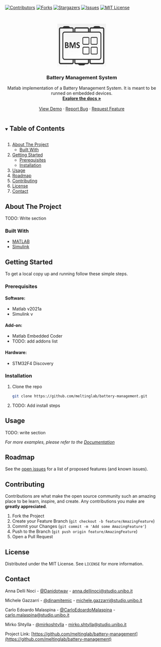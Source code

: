 <!-- PROJECT SHIELDS -->
<!--
*** I'm using markdown "reference style" links for readability.
*** Reference links are enclosed in brackets [ ] instead of parentheses ( ).
*** See the bottom of this document for the declaration of the reference variables
*** for contributors-url, forks-url, etc. This is an optional, concise syntax you may use.
*** https://www.markdownguide.org/basic-syntax/#reference-style-links
-->
[![Contributors][contributors-shield]][contributors-url]
[![Forks][forks-shield]][forks-url]
[![Stargazers][stars-shield]][stars-url]
[![Issues][issues-shield]][issues-url]
[![MIT License][license-shield]][license-url]
<!-- [![LinkedIn][linkedin-shield]][linkedin-url] -->



<!-- PROJECT LOGO -->
<br />
<p align="center">
  <a href="https://github.com/meltinglab/battery-management">
    <img src="images/bms4-icon.jpg" alt="Logo" width="160" height="140">
  </a>

  <h3 align="center">Battery Management System</h3>

  <p align="center">
    Matlab implementation of a Battery Management System.
    It is meant to be runned on embedded devices.
    <br />
    <a href="https://github.com/meltinglab/battery-management/wiki"><strong>Explore the docs »</strong></a>
    <br />
    <br />
    <a href="https://github.com/meltinglab/battery-management">View Demo</a>
    ·
    <a href="https://github.com/meltinglab/battery-management/issues">Report Bug</a>
    ·
    <a href="https://github.com/meltinglab/battery-management/issues">Request Feature</a>
  </p>
</p>



<!-- TABLE OF CONTENTS -->
<details open="open">
  <summary><h2 style="display: inline-block">Table of Contents</h2></summary>
  <ol>
    <li>
      <a href="#about-the-project">About The Project</a>
      <ul>
        <li><a href="#built-with">Built With</a></li>
      </ul>
    </li>
    <li>
      <a href="#getting-started">Getting Started</a>
      <ul>
        <li><a href="#prerequisites">Prerequisites</a></li>
        <li><a href="#installation">Installation</a></li>
      </ul>
    </li>
    <li><a href="#usage">Usage</a></li>
    <li><a href="#roadmap">Roadmap</a></li>
    <li><a href="#contributing">Contributing</a></li>
    <li><a href="#license">License</a></li>
    <li><a href="#contact">Contact</a></li>
  </ol>
</details>



<!-- ABOUT THE PROJECT -->
## About The Project

TODO: Write section
<!-- [![Product Name Screen Shot][product-screenshot]](https://example.com) -->




### Built With

* [MATLAB](https://it.mathworks.com/products/matlab.html)
* [Simulink](https://it.mathworks.com/products/simulink.html)



<!-- GETTING STARTED -->
## Getting Started

To get a local copy up and running follow these simple steps.

### Prerequisites
#### Software:

* Matlab v2021a
* Simulink v
#### Add-on:

* Matlab Embedded Coder
* TODO: add addons list
#### Hardware:
* STM32F4 Discovery 
### Installation

1. Clone the repo
   ```sh
   git clone https://github.com/meltinglab/battery-management.git
   ```
2. TODO: Add install steps



<!-- USAGE EXAMPLES -->
## Usage

TODO: write section


_For more examples, please refer to the [Documentation](https://github.com/meltinglab/battery-management/wiki)_



<!-- ROADMAP -->
## Roadmap

See the [open issues](https://github.com/meltinglab/battery-management/issues) for a list of proposed features (and known issues).



<!-- CONTRIBUTING -->
## Contributing

Contributions are what make the open source community such an amazing place to be learn, inspire, and create. Any contributions you make are **greatly appreciated**.

1. Fork the Project
2. Create your Feature Branch (`git checkout -b feature/AmazingFeature`)
3. Commit your Changes (`git commit -m 'Add some AmazingFeature'`)
4. Push to the Branch (`git push origin feature/AmazingFeature`)
5. Open a Pull Request



<!-- LICENSE -->
## License

Distributed under the MIT License. See `LICENSE` for more information.



<!-- CONTACT -->
## Contact

Anna Delli Noci - [@Danidotwav](https://github.com/Danidotwav) - anna.dellinoci@studio.unibo.it

Michele Gazzarri - [@dinamitemic](https://github.com/dinamitemic) - michele.gazzarri@studio.unibo.it

Carlo Edoardo Malaspina - [@CarloEdoardoMalaspina](https://github.com/CarloEdoardoMalaspina) - carlo.malaspina@studio.unibo.it

Mirko Shtylla - [@mirkoshtylla](https://github.com/mirkoshtylla) - mirko.shtylla@studio.unibo.it


Project Link: [https://github.com/meltinglab/battery-management](https://github.com/meltinglab/battery-management)


<!-- ACKNOWLEDGEMENTS -->
<!-- ## Acknowledgements

* []()
* []()
* []()

-->



<!-- MARKDOWN LINKS & IMAGES -->
<!-- https://www.markdownguide.org/basic-syntax/#reference-style-links -->
[contributors-shield]: https://img.shields.io/github/contributors/meltinglab/battery-management.svg?style=for-the-badge
[contributors-url]: https://github.com/meltinglab/battery-management/graphs/contributors
[forks-shield]: https://img.shields.io/github/forks/meltinglab/battery-management.svg?style=for-the-badge
[forks-url]: https://github.com/meltinglab/battery-management/network/members
[stars-shield]: https://img.shields.io/github/stars/meltinglab/battery-management.svg?style=for-the-badge
[stars-url]: https://github.com/meltinglab/battery-management/stargazers
[issues-shield]: https://img.shields.io/github/issues/meltinglab/battery-management.svg?style=for-the-badge
[issues-url]: https://github.com/meltinglab/battery-management/issues
[license-shield]: https://img.shields.io/github/license/meltinglab/battery-management.svg?style=for-the-badge
[license-url]: https://github.com/meltinglab/battery-management/blob/master/LICENSE.txt
[linkedin-shield]: https://img.shields.io/badge/-LinkedIn-black.svg?style=for-the-badge&logo=linkedin&colorB=555
[linkedin-url]: https://linkedin.com/in/meltinglab
